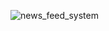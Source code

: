 ![news_feed_system](https://github.com/user-attachments/assets/119a6ddb-1efa-4641-8c9f-87a55307845f)
